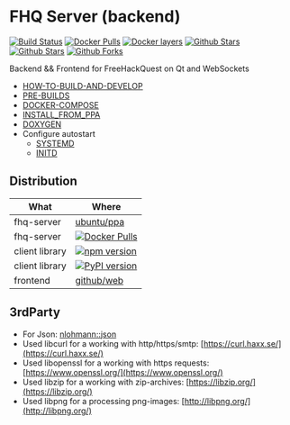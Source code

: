 # FHQ Server (backend)

[![Build Status](https://travis-ci.org/freehackquest/fhq-server.svg?branch=master)](https://travis-ci.org/freehackquest/fhq-server) [![Docker Pulls](https://img.shields.io/docker/pulls/freehackquest/fhq-server.svg)](https://hub.docker.com/r/freehackquest/fhq-server/) [![Docker layers](https://images.microbadger.com/badges/image/freehackquest/fhq-server.svg)](https://microbadger.com/images/freehackquest/fhq-server) [![Github Stars](https://img.shields.io/github/stars/freehackquest/fhq-server.svg?label=github%20%E2%98%85)](https://github.com/freehackquest/fhq-server/) [![Github Stars](https://img.shields.io/github/contributors/freehackquest/fhq-server.svg)](https://github.com/freehackquest/fhq-server/) [![Github Forks](https://img.shields.io/github/forks/freehackquest/fhq-server.svg?label=github%20forks)](https://github.com/freehackquest/fhq-server/)


Backend && Frontend for FreeHackQuest on Qt and WebSockets

* [HOW-TO-BUILD-AND-DEVELOP](https://github.com/freehackquest/fhq-server/tree/master/install/HOW-TO-BUILD-AND-DEVELOP.md)
* [PRE-BUILDS](https://github.com/freehackquest/fhq-server/tree/master/install/PRE-BUILDS.md)
* [DOCKER-COMPOSE](https://github.com/freehackquest/fhq-server/tree/master/install/DOCKER_COMPOSE)
* [INSTALL_FROM_PPA](https://github.com/freehackquest/fhq-server/tree/master/install/INSTALL_FROM_PPA.md)
* [DOXYGEN](https://freehackquest.com/doxygen/)
* Configure autostart
	* [SYSTEMD](install/SYSTEMD.md)
	* [INITD](install/INITD.md)

## Distribution

| What           | Where         |
| -------------- | ------------- |
| fhq-server     | [ubuntu/ppa](https://launchpad.net/~freehackquest/+archive/ubuntu/fhq-server)  |
| fhq-server     | [![Docker Pulls](https://img.shields.io/docker/pulls/freehackquest/fhq-server.svg)](https://hub.docker.com/r/freehackquest/fhq-server/)  |
| client library | [![npm version](https://badge.fury.io/js/libfhqcli-web-js.svg)](https://badge.fury.io/js/libfhqcli-web-js) |
| client library | [![PyPI version](https://badge.fury.io/py/libfhqcli.svg)](https://badge.fury.io/py/libfhqcli) |
| frontend       | [github/web](https://github.com/freehackquest/frontend) |

## 3rdParty

* For Json: [nlohmann::json](https://github.com/nlohmann/json)
* Used libcurl for a working with http/https/smtp: [https://curl.haxx.se/](https://curl.haxx.se/)
* Used libopenssl for a working with https requests: [https://www.openssl.org/](https://www.openssl.org/)
* Used libzip for a working with zip-archives: [https://libzip.org/](https://libzip.org/)
* Used libpng for a processing png-images: [http://libpng.org/](http://libpng.org/)
